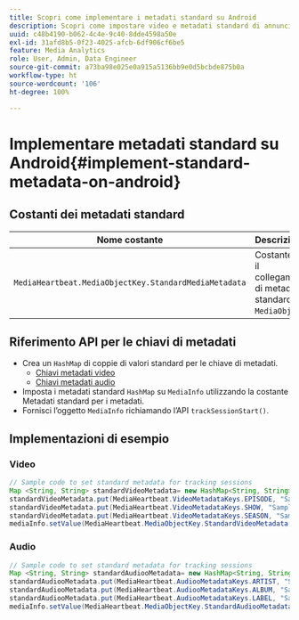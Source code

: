 ```yaml
---
title: Scopri come implementare i metadati standard su Android
description: Scopri come impostare video e metadati standard di annunci da inviare con le chiamate di tracciamento su Android.
uuid: c48b4190-b062-4c4e-9c40-8dde4598a50e
exl-id: 31afd8b5-0f23-4025-afcb-6df906cf6be5
feature: Media Analytics
role: User, Admin, Data Engineer
source-git-commit: a73ba98e025e0a915a5136bb9e0d5bcbde875b0a
workflow-type: ht
source-wordcount: '106'
ht-degree: 100%

---
```


# Implementare metadati standard su Android{#implement-standard-metadata-on-android}

## Costanti dei metadati standard

| Nome costante | Descrizione   |
|---|---|
| `MediaHeartbeat.MediaObjectKey.StandardMediaMetadata` | Costante per il collegamento di metadati standard su `MediaObject`. |

## Riferimento API per le chiavi di metadati

* Crea un `HashMap` di coppie di valori standard per le chiave di metadati.
   * [Chiavi metadati video](https://adobe-marketing-cloud.github.io/media-sdks/reference/android/com/adobe/primetime/va/simple/MediaHeartbeat.VideoMetadataKeys.html)
   * [Chiavi metadati audio](https://adobe-marketing-cloud.github.io/media-sdks/reference/android/com/adobe/primetime/va/simple/MediaHeartbeat.AudioMetadataKeys.html)
* Imposta i metadati standard `HashMap` su `MediaInfo` utilizzando la costante Metadati standard per i metadati.
* Fornisci l’oggetto `MediaInfo` richiamando l’API `trackSessionStart()`.

## Implementazioni di esempio

### Video

```java
// Sample code to set standard metadata for tracking sessions 
Map <String, String> standardVideoMetadata= new HashMap<String, String>(); 
standardVideoMetadata.put(MediaHeartbeat.VideoMetadataKeys.EPISODE, "Sample Episode"); 
standardVideoMetadata.put(MediaHeartbeat.VideoMetadataKeys.SHOW, "Sample Show"); 
standardVideoMetadata.put(MediaHeartbeat.VideoMetadataKeys.SEASON, "Sample Season"); 
mediaInfo.setValue(MediaHeartbeat.MediaObjectKey.StandardVideoMetadata, standardVideoMetadata);
```

### Audio

```java
// Sample code to set standard metadata for tracking sessions 
Map <String, String> standardAudiooMetadata= new HashMap<String, String>(); 
standardAudiooMetadata.put(MediaHeartbeat.AudiooMetadataKeys.ARTIST, "Sample Artist"); 
standardAudiooMetadata.put(MediaHeartbeat.AudiooMetadataKeys.ALBUM, "Sample Album"); 
standardAudiooMetadata.put(MediaHeartbeat.AudiooMetadataKeys.LABEL, "Sample Label"); 
mediaInfo.setValue(MediaHeartbeat.MediaObjectKey.StandardAudiooMetadata, standardAudiooMetadata);
```
